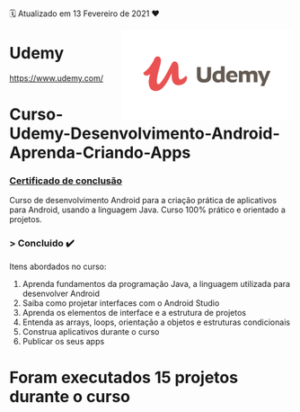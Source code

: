 :spiral_calendar: Atualizado em 13 Fevereiro de 2021 :heart:

<img align="right" alt="GIF" height="160px" src="https://github.com/rdeconti/rdeconti-resources/blob/main/Udemy%20-%20Logotipo.png" />

# Udemy
https://www.udemy.com/

# Curso-Udemy-Desenvolvimento-Android-Aprenda-Criando-Apps
### <a href="https://github.com/rdeconti/Curso-Udemy-Desenvolvimento-Android-Aprenda-Criando-Apps/blob/main/Certificado%20de%20conclus%C3%A3o%20-%20Desenvolvimento%20Android%20Aprenda%20a%20criar%2015%20apps.pdf">Certificado de conclusão</a>

Curso de desenvolvimento Android para a criação prática de aplicativos para Android, usando a linguagem Java. Curso 100% prático e orientado a projetos.
### > Concluido :heavy_check_mark:

Itens abordados no curso:
1) Aprenda fundamentos da programação Java, a linguagem utilizada para desenvolver Android
2) Saiba como projetar interfaces com o Android Studio
3) Aprenda os elementos de interface e a estrutura de projetos
4) Entenda as arrays, loops, orientação a objetos e estruturas condicionais
5) Construa aplicativos durante o curso
6) Publicar os seus apps

# Foram executados 15 projetos durante o curso
